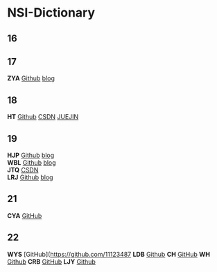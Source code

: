 # NSI-Dictionary

## 16

## 17
**ZYA** [Github](https://github.com/zyazhb) [blog](https://zyazhb.github.io)  
## 18
**HT** [Github](https://github.com/LordHumphrey) [CSDN](https://blog.csdn.net/qq_18347653) [JUEJIN](https://juejin.im/user/3544481221314120)  

## 19
**HJP** [Github](https://github.com/mashiro01) [blog](https://github.com/mashiro01/something)  
**WBL** [Github](https://github.com/Dizzy-K) [blog](http://blog.dizzyk.com)  
**JTQ** [CSDN](https://blog.csdn.net/qq_45467212)  
**LRJ** [Github](https://github.com/Mansionme) [blog](https://github.com/Mansionme)  

## 21
**CYA** [GitHub](https://github.com/sfc9982)

## 22
**WYS** [GitHub](https://github.com/11123487
**LDB** [Github](https://github.com/Akergarrett)
**CH**  [GitHub](https://github.com/warnningrunner)
**WH** [Github](https://github.com/QYZY)
**CRB** [GitHub](https://github.com/chen04-bin)
**LJY** [Github](https://github.com/Pluto1109) 
